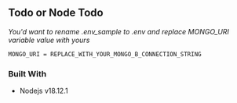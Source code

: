 ## Todo or Node Todo

_You'd want to rename .env_sample to .env and replace MONGO_URI variable value with yours_

`MONGO_URI = REPLACE_WITH_YOUR_MONGO_B_CONNECTION_STRING`

### Built With

- Nodejs v18.12.1
